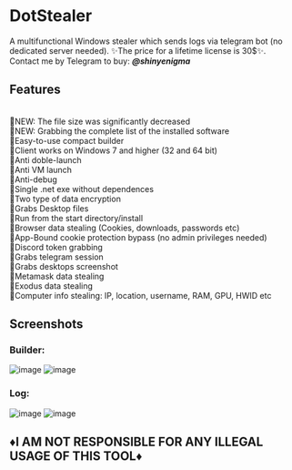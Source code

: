 # DotStealer
A multifunctional Windows stealer which sends logs via telegram bot (no dedicated server needed). ✨The price for a lifetime license is 30$✨. Contact me by Telegram to buy: **<em>@shinyenigma</em>**
## Features 

<br>🔹NEW: The file size was significantly decreased
<br>🔹NEW: Grabbing the complete list of the installed software
<br>🔸Easy-to-use compact builder
<br>🔸Client works on Windows 7 and higher (32 and 64 bit)
<br>🔸Anti doble-launch
<br>🔸Anti VM launch
<br>🔸Anti-debug
<br>🔸Single .net exe without dependences
<br>🔸Two type of data encryption
<br>🔸Grabs Desktop files
<br>🔸Run from the start directory/install
<br>🔸Browser data stealing (Cookies, downloads, passwords etc)
<br>🔸App-Bound cookie protection bypass (no admin privileges needed)
<br>🔸Discord token grabbing
<br>🔸Grabs telegram session
<br>🔸Grabs desktops screenshot
<br>🔸Metamask data stealing 
<br>🔸Exodus data stealing
<br>🔸Computer info stealing: IP, location, username, RAM, GPU, HWID etc
## Screenshots
### Builder:
![image](https://github.com/user-attachments/assets/01eb6983-ffa6-4da8-8183-c0aa5a6e72cd)
![image](https://github.com/user-attachments/assets/4672d293-6013-4bc1-b88c-1d11baaba39c)

### Log:
![image](https://github.com/user-attachments/assets/72a41426-705b-4490-815f-1a12f307d8f2)
![image](https://github.com/user-attachments/assets/72113eef-13f9-4221-9eb5-97554527c724)


## ♦️I AM NOT RESPONSIBLE FOR ANY ILLEGAL USAGE OF THIS TOOL♦️

